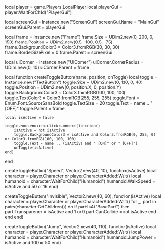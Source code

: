 local player = game.Players.LocalPlayer
local playerGui = player:WaitForChild("PlayerGui")

local screenGui = Instance.new("ScreenGui")
screenGui.Name = "MainGui"
screenGui.Parent = playerGui

local frame = Instance.new("Frame")
frame.Size = UDim2.new(0, 200, 0, 150)
frame.Position = UDim2.new(0.5, -100, 0.5, -75)
frame.BackgroundColor3 = Color3.fromRGB(30, 30, 30)
frame.BorderSizePixel = 0
frame.Parent = screenGui

local uiCorner = Instance.new("UICorner")
uiCorner.CornerRadius = UDim.new(0, 10)
uiCorner.Parent = frame

local function createToggleButton(name, position, onToggle)
    local toggle = Instance.new("TextButton")
    toggle.Size = UDim2.new(0, 120, 0, 40)
    toggle.Position = UDim2.new(0, position.X, 0, position.Y)
    toggle.BackgroundColor3 = Color3.fromRGB(100, 100, 100)
    toggle.TextColor3 = Color3.fromRGB(255, 255, 255)
    toggle.Font = Enum.Font.SourceSansBold
    toggle.TextSize = 20
    toggle.Text = name .. " [OFF]"
    toggle.Parent = frame

    local isActive = false

    toggle.MouseButton1Click:Connect(function()
        isActive = not isActive
        toggle.BackgroundColor3 = isActive and Color3.fromRGB(0, 255, 0) or Color3.fromRGB(100, 100, 100)
        toggle.Text = name .. (isActive and " [ON]" or " [OFF]")
        onToggle(isActive)
    end)
end

createToggleButton("Speed", Vector2.new(40, 10), function(isActive)
    local character = player.Character or player.CharacterAdded:Wait()
    local humanoid = character:WaitForChild("Humanoid")
    humanoid.WalkSpeed = isActive and 50 or 16
end)

createToggleButton("Invisible", Vector2.new(40, 60), function(isActive)
    local character = player.Character or player.CharacterAdded:Wait()
    for _, part in pairs(character:GetChildren()) do
        if part:IsA("BasePart") then
            part.Transparency = isActive and 1 or 0
            part.CanCollide = not isActive
        end
    end
end)

createToggleButton("Jump", Vector2.new(40, 110), function(isActive)
    local character = player.Character or player.CharacterAdded:Wait()
    local humanoid = character:WaitForChild("Humanoid")
    humanoid.JumpPower = isActive and 100 or 50
end)